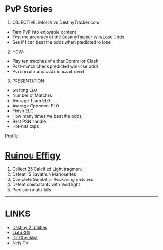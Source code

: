 # PvP Stories
1. OBJECTIVE: iMorph vs DestinyTracker.com
- Turn PvP into enjoyable content
- Test the accuracy of the DestinyTracker Win/Lose Odds
- See if I can beat the odds when predicted to lose 
2. HOW:  
- Play ten matches of either Control or Clash
- Post-match check predicted win-lose odds
- Post results and odds in excel sheet
3. PRESENTATION: 
- Starting ELO
- Number of Matches
- Average Team ELO. 
- Average Opponent ELO
- Finish ELO
- How many times we beat the odds.
- Best PSN handle
- Hot-hits clips

[Profile](https://destinytracker.com/destiny-2/profile/psn/iMorph/overview)

# [Ruinou Effigy](https://www.pcgamer.com/destiny-2-ruinous-effigy-growth-calcified-light-fragments/)
1. Collect 25 Calcified Light fragment
2. Defeat 15 Savathun Marionettes
3. Complete Gambit or Reckoning matches
4. Defeat combatants with Void light
5. Precision multi-kills

---
# LINKS
- [Destiny 2 Utilities](https://destiny2utils.com/)
- [Light GG](https://www.light.gg)
- [D2 Checklist](https://www.d2checklist.com/home)
- [Niris TV](https://www.niris.tv)
